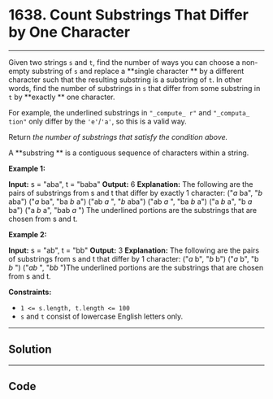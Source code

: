 # 1638. Count Substrings That Differ by One Character

---

Given two strings `s` and `t`, find the number of ways you can choose a non-empty substring of `s` and replace a **single character ** by a different character such that the resulting substring is a substring of `t`. In other words, find the number of substrings in `s` that differ from some substring in `t` by **exactly ** one character.

For example, the underlined substrings in `"_compute_ r"` and `"_computa_ tion"` only differ by the `'e'`/`'a'`, so this is a valid way.

Return _the number of substrings that satisfy the condition above._

A **substring ** is a contiguous sequence of characters within a string.

 

**Example 1:**


**Input:** s = "aba", t = "baba"
**Output:** 6
**Explanation:** The following are the pairs of substrings from s and t that differ by exactly 1 character:
("_a_ ba", "_b_ aba")
("_a_ ba", "ba _b_ a")
("ab _a_ ", "_b_ aba")
("ab _a_ ", "ba _b_ a")
("a _b_ a", "b _a_ ba")
("a _b_ a", "bab _a_ ")
The underlined portions are the substrings that are chosen from s and t.


​​**Example 2:**


**Input:** s = "ab", t = "bb"
**Output:** 3
**Explanation:** The following are the pairs of substrings from s and t that differ by 1 character:
("_a_ b", "_b_ b")
("_a_ b", "b _b_ ")
("_ab_ ", "_bb_ ")
​​​​The underlined portions are the substrings that are chosen from s and t.


 

**Constraints:**

  * `1 <= s.length, t.length <= 100`
  * `s` and `t` consist of lowercase English letters only.

---

## Solution



---

## Code
```python


```